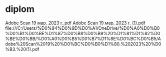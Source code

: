 # diplom
[Adobe Scan 19 мар. 2023 г..pdf](https://github.com/Maxya777/diplom/files/11010840/Adobe.Scan.19.2023.pdf)
[Adobe Scan 19 мар. 2023 г. (1).pdf](https://github.com/Maxya777/diplom/files/11010841/Adobe.Scan.19.2023.1.pdf)
file:///C:/Users/%D0%94%D0%9D%D0%A1/OneDrive/%D0%A0%D0%B0%D0%B1%D0%BE%D1%87%D0%B8%D0%B9%20%D1%81%D1%82%D0%BE%D0%BB/%D0%A0%D0%B5%D0%B7%D1%8E%D0%BC%D0%B5/Adobe%20Scan%2019%20%D0%BC%D0%B0%D1%80.%202023%20%D0%B3.%20(1).pdf
